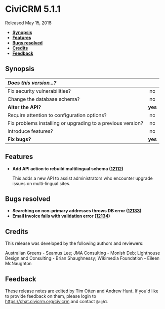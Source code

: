 # CiviCRM 5.1.1

Released May 15, 2018

- **[Synopsis](#synopsis)**
- **[Features](#features)**
- **[Bugs resolved](#bugs)**
- **[Credits](#credits)**
- **[Feedback](#feedback)**

## <a name="synopsis"></a>Synopsis

| *Does this version...?*                                         |         |
|:--------------------------------------------------------------- |:-------:|
| Fix security vulnerabilities?                                   |   no    |
| Change the database schema?                                     |   no    |
| **Alter the API?**                                              | **yes** |
| Require attention to configuration options?                     |   no    |
| Fix problems installing or upgrading to a previous version?     |   no    |
| Introduce features?                                             |   no    |
| **Fix bugs?**                                                   | **yes** |

## <a name="features"></a>Features

- **Add API action to rebuild multilingual schema
  ([12112](https://github.com/civicrm/civicrm-core/pull/12112))**

  This adds a new API to assist administrators who encounter
  upgrade issues on multi-lingual sites.

## <a name="bugs"></a>Bugs resolved

- **Searching on non-primary addresses throws DB error
  ([12133](https://github.com/civicrm/civicrm-core/pull/12133))**
- **Email invoice fails with validation error
  ([12134](https://github.com/civicrm/civicrm-core/pull/12134))**

## <a name="credits"></a>Credits

This release was developed by the following authors and reviewers:

Australian Greens - Seamus Lee; JMA Consulting - Monish Deb; Lighthouse
Design and Consulting - Brian Shaughnessy; Wikimedia Foundation - Eileen
McNaughton

## <a name="feedback"></a>Feedback

These release notes are edited by Tim Otten and Andrew Hunt.  If you'd like to
provide feedback on them, please login to https://chat.civicrm.org/civicrm and
contact `@agh1`.
